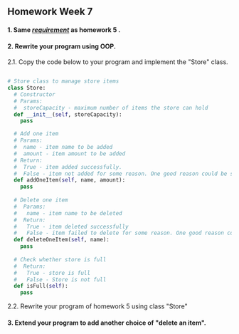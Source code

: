 ## Homework Week 7

#### 1. Same ***[requirement](https://github.com/AvinciClubNJ/labs/tree/master/python_lesson_sample/HW5)*** as homework 5 .
#### 2. Rewrite your program using OOP.
  2.1. Copy the code below to your program and implement the "Store" class. 

```python

# Store class to manage store items
class Store:
  # Constructor
  # Params:
  #  storeCapacity - maximum number of items the store can hold
  def __init__(self, storeCapacity):
    pass

  # Add one item
  # Params:
  #  name - item name to be added
  #  amount - item amount to be added
  # Return:
  #  True - item added successfully.
  #  False - item not added for some reason. One good reason could be store is full already.
  def addOneItem(self, name, amount):
    pass
  
  # Delete one item
  #  Params:
  #   name - item name to be deleted
  #  Return:
  #   True - item deleted successfully
  #   False - item failed to delete for some reason. One good reason could be the item not found in the store
  def deleteOneItem(self, name):
    pass
  
  # Check whether store is full
  #  Return:
  #   True - store is full
  #   False - Store is not full
  def isFull(self):
    pass
```
  2.2. Rewrite your program of homework 5 using class "Store"
#### 3. Extend your program to add another choice of "delete an item".